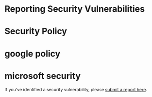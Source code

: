 # Reporting Security Vulnerabilities
# Security Policy 
# google policy 
# microsoft security

If you've identified a security vulnerability, please [submit a report here](https://forms.gle/RgtxUSLZjazN7Q7v8).
